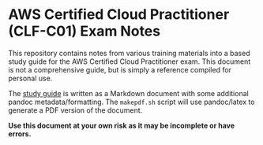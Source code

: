 # AWS Certified Cloud Practitioner (CLF-C01) Exam Notes

This repository contains notes from various training materials into a based study guide for the AWS Certified Cloud 
Practitioner exam. This document is not a comprehensive guide, but is simply a reference compiled for personal use.

The [study guide](AWS_CCP_Study_Guide.md) is written as a Markdown document with some additional pandoc 
metadata/formatting. The `makepdf.sh` script will use pandoc/latex to generate a PDF version of the document.

**Use this document at your own risk as it may be incomplete or have errors.**